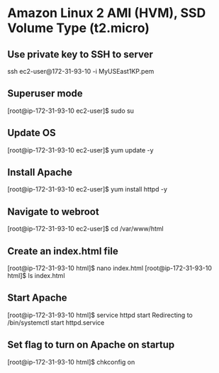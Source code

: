 # Amazon Linux 2 AMI (HVM), SSD Volume Type (t2.micro)
## Use private key to SSH to server
ssh ec2-user@172-31-93-10 -i MyUSEast1KP.pem 
## Superuser mode
[root@ip-172-31-93-10 ec2-user]$ sudo su
## Update OS
[root@ip-172-31-93-10 ec2-user]$ yum update -y  
## Install Apache                                                                                                           
[root@ip-172-31-93-10 ec2-user]$ yum install httpd -y
## Navigate to webroot
[root@ip-172-31-93-10 ec2-user]$ cd /var/www/html
## Create an index.html file
[root@ip-172-31-93-10 html]$ nano index.html
[root@ip-172-31-93-10 html]$ ls
index.html
## Start Apache
[root@ip-172-31-93-10 html]$ service httpd start
Redirecting to /bin/systemctl start httpd.service
## Set flag to turn on Apache on startup
[root@ip-172-31-93-10 html]$ chkconfig on

